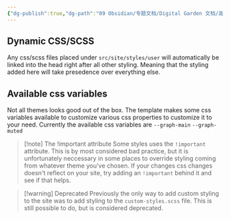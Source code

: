 ```yaml
---
{"dg-publish":true,"dg-path":"09 Obsidian/专题文档/Digital Garden 文档/高级设置/CSS Customization.md","permalink":"/09 Obsidian/专题文档/Digital Garden 文档/高级设置/CSS Customization/","created":"2023-02-17T17:01:23.938+01:00","updated":"2023-02-17T17:16:56.750+01:00"}
---
```



## Dynamic CSS/SCSS

Any css/scss files placed under `src/site/styles/user` will automatically be linked into the head right after all other styling. Meaning that the styling added here will take presedence over everything else. 

## Available css variables
Not all themes looks good out of the box. The template makes some css variables available to customize various css properties to customize it to your need.
Currently the available css variables are
`--graph-main`
`--graph-muted`


> [!note] The !important attribute
> Some styles uses the `!important` attribute. This is by most considered bad practice, but it is unfortunately neccessary in some places to override styling coming from whatever theme you've chosen. If your changes css changes doesn't reflect on your site, try adding an `!important` behind it and see if that helps. 


> [!warning] Deprecated
> Previously the only way to add custom styling to the site was to add styling to the `custom-styles.scss` file. This is still possible to do, but is considered deprecated.
